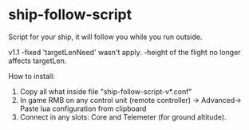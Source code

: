 # ship-follow-script
Script for your ship, it will follow you while you run outside.

v1.1  -fixed 'targetLenNeed' wasn't apply.
      -height of the flight no longer affects targetLen.


How to install:
  1. Copy all what inside file "ship-follow-script-v*.conf"
  2. In game RMB on any control unit (remote controller) -> Advanced-> Paste lua configuration from clipboard
  3. Connect in any slots: Core and Telemeter (for ground altitude).

